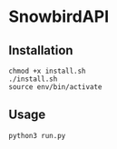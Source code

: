 # SnowbirdAPI
## Installation
```
chmod +x install.sh
./install.sh
source env/bin/activate
```
## Usage
```
python3 run.py
```
